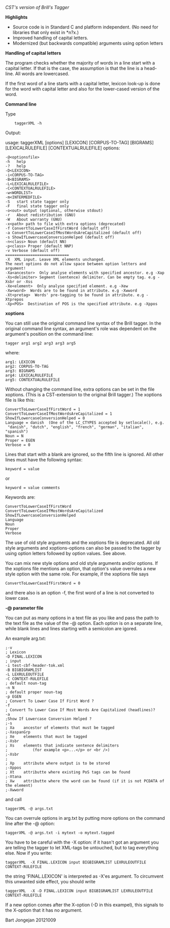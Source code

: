 *CST's version of Brill's Tagger*

**Highlights**

* Source code is in Standard C and platform independent. (No need for 
    libraries that only exist in *n?x.)
* Improved handling of capital letters.
* Modernized (but backwards compatible) arguments using option letters

**Handling of capital letters**

The program checks whether the majority of words in a line start with a
capital letter. If that is the case, the assumption is that the line
is a head-line. All words are lowercased.

If the first word of a line starts with a capital letter, lexicon look-up is
done for the word with capital letter and also for the lower-cased version of
the word.


**Command line**

Type 

        taggerXML -h

Output:    
    
usage:
taggerXML [options] [LEXICON] [CORPUS-TO-TAG] [BIGRAMS] [LEXICALRULEFILE] [CONTEXTUALRULEFILE]
options:

    -@<optionsfile>
    -h   help
    -?   help
    -D<LEXICON>
    -i<CORPUS-TO-TAG>
    -B<BIGRAMS>
    -L<LEXICALRULEFILE>
    -C<CONTEXTUALRULEFILE>
    -w<WORDLIST>
    -m<INTERMEDFILE>
    -S   start state tagger only
    -F   final state tagger only
    -o<out> output (optional, otherwise stdout)
    -r   About redistribution (GNU)
    -W   About warranty (GNU)
    -x<path> path to file with extra options (deprecated)
    -f ConvertToLowerCaseIfFirstWord (default off)
    -a ConvertToLowerCaseIfMostWordsAreCapitalized (default off)
    -s ShowIfLowercaseConversionHelped (default off)
    -n<class> Noun (default NN)
    -p<class> Proper (default NNP)
    -v Verbose (default off)
    ============================
    -X  XML input. Leave XML elements unchanged.
    The next options do not allow space between option letters and argument!
    -Xa<ancestor>  Only analyse elements with specified ancestor. e.g -Xap
    -Xs<delimiter> Segment (sentence) delimiter. Can be empty tag. e.g -Xsbr or -Xss
    -Xe<element>  Only analyse specified element. e.g -Xew
    -Xw<word>  Words are to be found in attribute. e.g -Xwword
    -Xt<pretag>  Words' pre-tagging to be found in attribute. e.g -Xtprepos
    -Xp<POS>  Destination of POS is the specified attribute. e.g -Xppos


**xoptions**

You can still use the original command line syntax of the Brill tagger.
In the original command line syntax, an argument's role was dependent on the
argument's position on the command line:

    tagger arg1 arg2 arg3 arg3 arg5
    
where:

    arg1: LEXICON 
    arg2: CORPUS-TO-TAG 
    arg3: BIGRAMS 
    arg4: LEXICALRULEFILE 
    arg5: CONTEXTUALRULEFILE

Without changing the command line, extra options can be set in the file 
xoptions. (This is a CST-extension to the original Brill tagger.) The
xoptions file is like this:

    ConvertToLowerCaseIfFirstWord = 1
    ConvertToLowerCaseIfMostWordsAreCapitalized = 1
    ShowIfLowercaseConversionHelped = 0
    Language = danish  (One of the LC_CTYPES accepted by setlocale(), e.g.
     "danish", "dutch", "english", "french", "german", "italian", "spanish")
    Noun = N
    Proper = EGEN
    Verbose = 0

Lines that start with a blank are ignored, so the fifth line is ignored.
All other lines must have the following syntax:

    keyword = value

or

    keyword = value comments

Keywords are:

    ConvertToLowerCaseIfFirstWord
    ConvertToLowerCaseIfMostWordsAreCapitalized
    ShowIfLowercaseConversionHelped
    Language
    Noun
    Proper
    Verbose

The use of old style arguments and the xoptions file is deprecated. All
old style arguments and xoptions-options can also be passed to the tagger
by using option letters followed by option values. See above.

You can mix new style options and old style arguments and/or options.
If the xoptions file mentions an option, that option's value overrules a
new style option with the same role. For example, if the xoptions file says

    ConvertToLowerCaseIfFirstWord = 0

and there also is an option -f, the first word of a line is not converted to
lower case.

**-@ parameter file**

You can put as many options in a text file as you like and pass the path to
the text file as the value of the -@ option. Each option is on a separate line,
while blank lines and lines starting with a semicolon are igored.

An example arg.txt:


    ;-v
    ; Lexicon
    -D FINAL.LEXICON
    ; input
    -i test-cbf-header-tok.xml
    -B BIGBIGRAMLIST
    -L LEXRULEOUTFILE
    -C CONTEXT-RULEFILE
    ; default noun-tag
    -n N
    ; default proper noun-tag
    -p EGEN
    ; Convert To Lower Case If First Word ?
    -f
    ; Convert To Lower Case If Most Words Are Capitalized (headlines)? 
    -a 
    ;Show If Lowercase Conversion Helped ? 
    ;-s 
    ; Xa    ancestor of elements that must be tagged
    ;-XaspanGrp 
    ; Xe    elements that must be tagged
    ;-Xsbr     
    ; Xs    elements that indicate sentence delimiters
    ;           (for example <p>...</p> or <br />) 
    ;-Xsbr 
    ;
    ; Xp    attribute where output is to be stored
    ;-Xppos 
    ; Xt    attributte where existing PoS tags can be found
    ;-Xtana 
    ; Xw    attributte where the word can be found (if it is not PCDATA of the element) 
    ;-Xwword


and call

    taggerXML -@ args.txt

You can overrule options in arg.txt by putting more options on the command
line after the -@ option:

    taggerXML -@ args.txt -i mytext -o mytext.tagged
    



You have to be careful with the -X option: if it hasn't got an argument you
are telling the tagger to let XML-tags be untouched, but to tag everything
else. Now if you write:

    taggerXML  -X FINAL.LEXICON input BIGBIGRAMLIST LEXRULEOUTFILE CONTEXT-RULEFILE

the string 'FINAL.LEXICON' is interpreted as -X'es argument. To circumvent
this unwanted side effect, you should write

    taggerXML  -X -D FINAL.LEXICON input BIGBIGRAMLIST LEXRULEOUTFILE CONTEXT-RULEFILE

If a new option comes after the X-option (-D in this exampel), this signals
to the X-option that it has no argument.

Bart Jongejan 20121009
